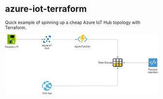 # azure-iot-terraform
Quick example of spinning up a cheap Azure IoT Hub topology with Terraform.

![Diagram](AzureInfrastructure.png)
